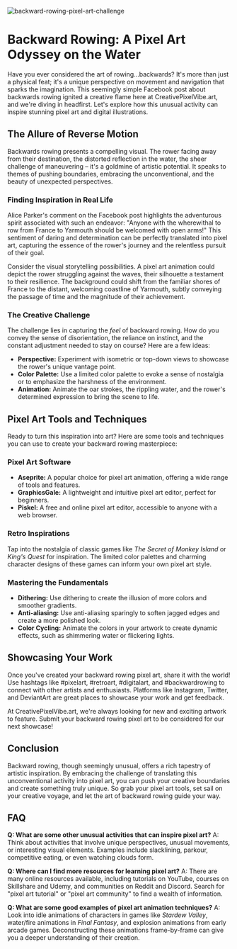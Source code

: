 ![backward-rowing-pixel-art-challenge](https://images.pexels.com/photos/2908194/pexels-photo-2908194.jpeg?auto=compress&cs=tinysrgb&fit=crop&h=627&w=1200)

# Backward Rowing: A Pixel Art Odyssey on the Water

Have you ever considered the art of rowing...backwards? It's more than just a physical feat; it's a unique perspective on movement and navigation that sparks the imagination. This seemingly simple Facebook post about backwards rowing ignited a creative flame here at CreativePixelVibe.art, and we're diving in headfirst. Let's explore how this unusual activity can inspire stunning pixel art and digital illustrations.

## The Allure of Reverse Motion

Backwards rowing presents a compelling visual. The rower facing away from their destination, the distorted reflection in the water, the sheer challenge of maneuvering – it's a goldmine of artistic potential. It speaks to themes of pushing boundaries, embracing the unconventional, and the beauty of unexpected perspectives.

### Finding Inspiration in Real Life

Alice Parker's comment on the Facebook post highlights the adventurous spirit associated with such an endeavor: "Anyone with the wherewithal to row from France to Yarmouth should be welcomed with open arms!" This sentiment of daring and determination can be perfectly translated into pixel art, capturing the essence of the rower's journey and the relentless pursuit of their goal.

Consider the visual storytelling possibilities. A pixel art animation could depict the rower struggling against the waves, their silhouette a testament to their resilience. The background could shift from the familiar shores of France to the distant, welcoming coastline of Yarmouth, subtly conveying the passage of time and the magnitude of their achievement.

### The Creative Challenge

The challenge lies in capturing the *feel* of backward rowing. How do you convey the sense of disorientation, the reliance on instinct, and the constant adjustment needed to stay on course? Here are a few ideas:

*   **Perspective:** Experiment with isometric or top-down views to showcase the rower's unique vantage point.
*   **Color Palette:** Use a limited color palette to evoke a sense of nostalgia or to emphasize the harshness of the environment.
*   **Animation:** Animate the oar strokes, the rippling water, and the rower's determined expression to bring the scene to life.

## Pixel Art Tools and Techniques

Ready to turn this inspiration into art? Here are some tools and techniques you can use to create your backward rowing masterpiece:

### Pixel Art Software

*   **Aseprite:** A popular choice for pixel art animation, offering a wide range of tools and features.
*   **GraphicsGale:** A lightweight and intuitive pixel art editor, perfect for beginners.
*   **Piskel:** A free and online pixel art editor, accessible to anyone with a web browser.

### Retro Inspirations

Tap into the nostalgia of classic games like *The Secret of Monkey Island* or *King's Quest* for inspiration. The limited color palettes and charming character designs of these games can inform your own pixel art style.

### Mastering the Fundamentals

*   **Dithering:** Use dithering to create the illusion of more colors and smoother gradients.
*   **Anti-aliasing:** Use anti-aliasing sparingly to soften jagged edges and create a more polished look.
*   **Color Cycling:** Animate the colors in your artwork to create dynamic effects, such as shimmering water or flickering lights.

## Showcasing Your Work

Once you've created your backward rowing pixel art, share it with the world! Use hashtags like #pixelart, #retroart, #digitalart, and #backwardrowing to connect with other artists and enthusiasts. Platforms like Instagram, Twitter, and DeviantArt are great places to showcase your work and get feedback.

At CreativePixelVibe.art, we're always looking for new and exciting artwork to feature. Submit your backward rowing pixel art to be considered for our next showcase!

## Conclusion

Backward rowing, though seemingly unusual, offers a rich tapestry of artistic inspiration. By embracing the challenge of translating this unconventional activity into pixel art, you can push your creative boundaries and create something truly unique. So grab your pixel art tools, set sail on your creative voyage, and let the art of backward rowing guide your way.

## FAQ

**Q: What are some other unusual activities that can inspire pixel art?**
A: Think about activities that involve unique perspectives, unusual movements, or interesting visual elements. Examples include slacklining, parkour, competitive eating, or even watching clouds form.

**Q: Where can I find more resources for learning pixel art?**
A: There are many online resources available, including tutorials on YouTube, courses on Skillshare and Udemy, and communities on Reddit and Discord. Search for "pixel art tutorial" or "pixel art community" to find a wealth of information.

**Q: What are some good examples of pixel art animation techniques?**
A: Look into idle animations of characters in games like *Stardew Valley*, water/fire animations in *Final Fantasy*, and explosion animations from early arcade games. Deconstructing these animations frame-by-frame can give you a deeper understanding of their creation.